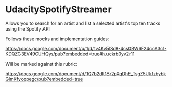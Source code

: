 # UdacitySpotifyStreamer
Allows you to search for an artist and list a selected artist's top ten tracks using the Spotify API

Follows these mocks and implementation guides:

https://docs.google.com/document/u/1/d/1v4Kv5lSd8-4cs0BW6F24ccA3c1-KDQZG3EV49CUHQys/pub?embedded=true#h.uckrb0yv2r11

Will be marked against this rubric:

https://docs.google.com/document/d/1Q7b2dIt18r2pXqDhE_TsgZ5UkfzbybkGlmKfyoqpegc/pub?embedded=true
